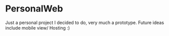 # PersonalWeb
  Just a personal project I decided to do, very much a prototype. Future ideas include mobile view/ Hosting :)
